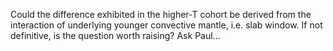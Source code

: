 Could the difference exhibited in the higher-T cohort be
derived from the interaction of underlying younger convective mantle,
i.e. slab window. If not definitive, is the question worth raising?
Ask Paul...
